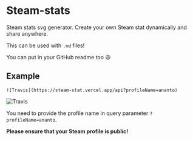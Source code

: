 # Steam-stats
Steam stats svg generator. Create your own Steam stat dynamically and share anywhere.

This can be used with `.md` files!

You can put in your GitHub readme too 😃

## Example

```
![Travis](https://steam-stat.vercel.app/api?profileName=ananto)
```

![[Travis](https://steam-stat.vercel.app/api?profileName=ananto)](https://steam-stat.vercel.app/api?profileName=ananto)

You need to provide the profile name in query parameter `?profileName=ananto`.

**Please ensure that your Steam profile is public!**